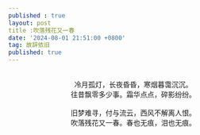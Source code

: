 ```yaml
---
published : true 
layout: post
title :吹落残花又一春
date: '2024-08-01 21:51:00 +0800'
tag: 故辞依旧
published: true
---
```


<br>
<div style="text-align:center;">
冷月孤灯，长夜昏昏，寒烟暮霭沉沉。
<br>
往昔飘零多少事。霜华点点，碎影纷纷。
<br>
<br>
旧梦难寻，付与流云，西风不解离人恨。
<br>
吹落残花又一春。春也无痕，泪也无痕。<br><br>
</div>
